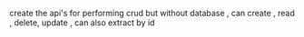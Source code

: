create the api's for performing crud but without database , can create , read , delete, update , can also extract by id
